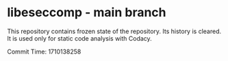 # libeseccomp - main branch

This repository contains frozen state of the repository.
Its history is cleared. It is used only for static code
analysis with Codacy.

Commit Time: 1710138258